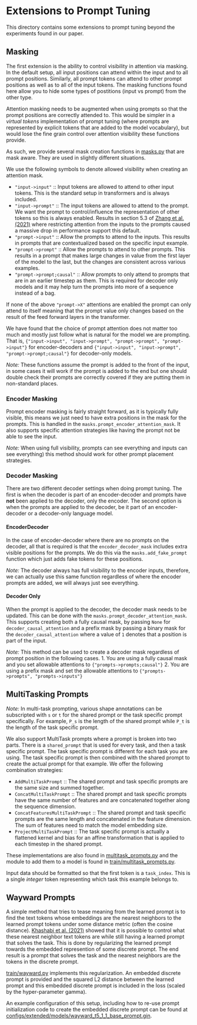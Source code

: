 # Extensions to Prompt Tuning

This directory contains some extensions to prompt tuning beyond the experiments
found in our paper.

## Masking

The first extension is the ability to control visibility in attention via
masking. In the default setup, all input positions can attend within the input
and to all prompt positions. Similarly, all prompt tokens can attend to other
prompt positions as well as to all of the input tokens. The masking functions
found here allow you to hide some types of postitions (input vs prompt) from the
other type.

Attention masking needs to be augmented when using prompts so that the prompt
positions are correctly attended to. This would be simpler in a *virtual tokens*
implementation of prompt tuning (where prompts are represented by explicit
tokens that are added to the model vocabulary), but would lose the fine grain
control over attention visibility these functions provide.

As such, we provide several mask creation functions in
[masks.py](https://github.com/google-research/prompt-tuning/tree/main/prompt_tuning/extended/masks.py)
that are mask aware. They are used in slightly different situations.

We use the following symbols to denote allowed visibility when creating an
attention mask.

*   `"input->input"` :: Input tokens are allowed to attend to other input
    tokens. This is the standard setup in transformers and is always included.
*   `"input->prompt"` :: The input tokens are allowed to attend to the prompt.
    We want the prompt to control/influence the representation of other tokens
    so this is always enabled. Results in section 5.3 of
    [Zhang et al. (2021)](https://arxiv.org/abs/2106.10715) where restricting
    attention from the inputs to the prompts caused a massive drop in
    performance support this default.
*   `"prompt->input"` :: Allow the prompts to attend to the inputs. This results
    in prompts that are contextualized based on the specific input example.
*   `"prompt->prompt"` :: Allow the prompts to attend to other prompts. This
    results in a prompt that makes large changes in value from the first layer
    of the model to the last, but the changes are consistent across various
    examples.
*   `"prompt->prompt;causal"` :: Allow prompts to only attend to prompts that
    are in an earlier timestep as them. This is required for decoder only models
    and it may help turn the prompts into more of a sequence instead of a bag.

If none of the above `"prompt->X"` attentions are enabled the prompt can only
attend to itself meaning that the prompt value only changes based on the result
of the feed forward layers in the transformer.

We have found that the choice of prompt attention does not matter too much and
mostly just follow what is natural for the model we are prompting. That is,
`{"input->input", "input->prompt", "prompt->prompt", "prompt->input"}` for
encoder-decoders and `{"input->input", "input->prompt",
"prompt->prompt;causal"}` for decoder-only models.

*Note:* These functions assume the prompt is added to the front of the input, in
some cases it will work if the prompt is added to the end but one should double
check their prompts are correctly covered if they are putting them in
non-standard places.

### Encoder Masking

Prompt encoder masking is fairly straight forward, as it is typically fully
visible, this means we just need to have extra positions in the mask for the
prompts. This is handled in the `masks.prompt_encoder_attention_mask`. It also
supports specific attention strategies like having the prompt not be able to see
the input.

*Note:* When using full visibility, prompts can see everything and inputs can
see everything) this method should work for other prompt placement strategies.

### Decoder Masking

There are two different decoder settings when doing prompt tuning. The first is
when the decoder is part of an encoder-decoder and prompts have **not** been
applied to the decoder, only the encoder. The second option is when the prompts
are applied to the decoder, be it part of an encoder-decoder or a decoder-only
language model.

#### EncoderDecoder

In the case of encoder-decoder where there are no prompts on the decoder, all
that is required is that the `encoder_decoder_mask` includes extra visible
positions for the prompts. We do this via the `masks.add_fake_prompt` function
which just adds fake tokens for these positions.

*Note:* The decoder always has full visibility to the encoder inputs, therefore,
we can actually use this same function regardless of where the encoder prompts
are added, we will always just see everything.

#### Decoder Only

When the prompt is applied to the decoder, the decoder mask needs to be updated.
This can be done with the `masks.prompt_decoder_attention_mask`. This supports
creating both a fully causal mask, by passing `None` for
`decoder_causal_attention` and a prefix mask by passing a binary mask for the
`decoder_causal_attention` where a value of `1` denotes that a position is part
of the input.

*Note:* This method can be used to create a decoder mask regardless of prompt
position in the following cases. 1. You are using a fully causal mask and you
set allowable attentions to `{"prompts->prompts;causal"}` 2. You are using a
prefix mask and set the allowable attentions to `{"prompts->prompts",
"prompts->inputs"}`

## MultiTasking Prompts

*Note:* In multi-task prompting, various shape annotations can be subscripted
with `s` or `t` for the shared prompt or the task specific prompt specifically.
For example, `P_s` is the length of the shared prompt while `P_t` is the length
of the task specific prompt.

We also support MultiTask prompts where a prompt is broken into two parts. There
is a `shared_prompt` that is used for every task, and then a task specific
prompt. The task specific prompt is different for each task you are using. The
task specific prompt is then combined with the shared prompt to create the
actual prompt for that example. We offer the following combination strategies:

*   `AddMultiTaskPrompt` :: The shared prompt and task specific prompts are the
    same size and summed together.
*   `ConcatMultiTaskPrompt` :: The shared prompt and task specific prompts have
    the same number of features and are concatenated together along the sequence
    dimension.
*   `ConcatFeaturesMultiTaskPrompt` :: The shared prompt and task specific
    prompts are the same length and concatenated in the feature dimension. The
    sum of features need to match the model embedding size.
*   `ProjectMultiTaskPrompt` :: The task specific prompt is actually a flattened
    kernel and bias for an affine transformation that is applied to each
    timestep in the shared prompt.

These implementations are also found in
[multitask_prompts.py](https://github.com/google-research/prompt-tuning/tree/main/prompt_tuning/extended/multitask_prompts.py)
and the module to add them to a model is found in
[train/multitask_prompts.py](https://github.com/google-research/prompt-tuning/tree/main/prompt_tuning/extended/train/multitask_prompts.py).

Input data should be formatted so that the first token is a `task_index`. This
is a single *integer* token representing which task this example belongs to.

## Wayward Prompts

A simple method that tries to tease meaning from the learned prompt is to find
the text tokens whose embeddings are the nearest neighbors to the learned prompt
tokens under some distance metric (often the cosine distance).
[Khashabi et al. (2021)](https://arxiv.org/pdf/2112.08348.pdf) showed that it
is possible to control what these nearest neighbor text tokens are while still
having a learned prompt that solves the task. This is done by regularizing the
learned prompt towards the embedded represention of some discrete prompt. The
end result is a prompt that solves the task and the nearest neighbors are the
tokens in the discrete prompt.

[train/wayward.py](https://github.com/google-research/prompt-tuning/tree/main/prompt_tuning/extended/train/wayward.py;l=1)
implements this regularization. An embedded discrete prompt is provided and the
squared L2 distance between the learned prompt and this embedded discrete
prompt is included in the loss (scaled by the hyper-parameter gamma).

An example configuration of this setup, including how to re-use prompt
initialization code to create the embedded discrete prompt can be found at
[configs/extended/models/wayward_t5_1_1_base_prompt.gin](https://github.com/google-research/prompt-tuning/tree/main/prompt_tuning/configs/extended/models/wayward_t5_1_1_base_prompt.gin).
